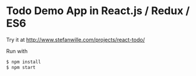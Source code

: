 Todo Demo App in React.js / Redux / ES6
=======================

Try it at http://www.stefanwille.com/projects/react-todo/

Run with

```bash
$ npm install
$ npm start
```